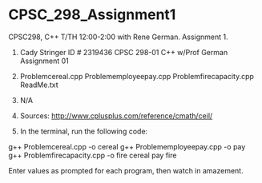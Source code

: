 # CPSC_298_Assignment1
CPSC298, C++ T/TH 12:00-2:00 with Rene German. Assignment 1.

1) Cady Stringer
ID # 2319436
CPSC 298-01 C++ w/Prof German
Assignment 01

2) Problemcereal.cpp
Problememployeepay.cpp
Problemfirecapacity.cpp
ReadMe.txt

3) N/A

4) Sources: http://www.cplusplus.com/reference/cmath/ceil/

5) In the terminal, run the following code:

g++ Problemcereal.cpp -o cereal
g++ Problememployeepay.cpp -o pay
g++ Problemfirecapacity.cpp -o fire
cereal
pay
fire

Enter values as prompted for each program, then watch in amazement.
